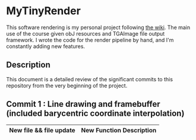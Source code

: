 # MyTinyRender

This software rendering is my personal project following [the wiki](https://github.com/ssloy/tinyrenderer). The main use of the course given obJ resources and TGAImage file output framework. I wrote the code for the render pipeline by hand, and I'm constantly adding new features.

## Description
This document is a detailed review of the significant commits to this repository from the very beginning of the project. 

## Commit 1 : Line drawing and framebuffer (included barycentric coordinate interpolation)
| New file && file update | New Function Description |
| :-----------------------|:-------------------------|

